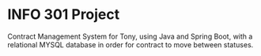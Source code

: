 # INFO 301 Project

Contract Management System for Tony, using Java and Spring Boot, with a relational MYSQL database in order for contract to move between statuses. 
